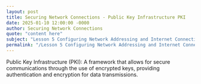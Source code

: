 ```yaml
---
layout: post
title: Securing Network Connections - Public Key Infrastructure PKI
date: 2025-01-10 12:00:00 -0000
author: Securing Network Connections
quote: "content here"
subject: "Lesson 5 Configuring Network Addressing and Internet Connections"
permalink: "/Lesson 5 Configuring Network Addressing and Internet Connections/Securing Network Connections/Securing Network Connections - Public Key Infrastructure PKI"
---
```


Public Key Infrastructure (PKI): A framework that allows for secure communications through the use of encrypted keys, providing authentication and encryption for data transmissions.
